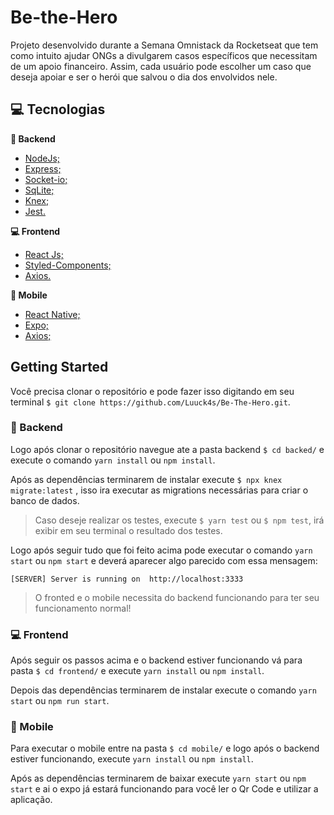 # Be-the-Hero
Projeto desenvolvido durante a Semana Omnistack da Rocketseat que tem como intuito ajudar ONGs a divulgarem casos específicos que necessitam de um apoio financeiro. Assim, cada usuário pode escolher um caso que deseja apoiar e ser o herói que salvou o dia dos envolvidos nele.

## :computer: Tecnologias

**:satellite: Backend**

- [NodeJs;](https://nodejs.org/en/)
- [Express;](https://www.express.com/)
- [Socket-io;](https://socket.io/)
- [SqLite;](https://www.sqlite.org/index.html)
- [Knex;](http://knexjs.org/)
- [Jest.](https://jestjs.io/pt-BR/)

**:computer: Frontend**

- [React Js;](https://pt-br.reactjs.org/)
- [Styled-Components;](https://styled-components.com/)
- [Axios.](https://github.com/axios/axios)

**:iphone: Mobile**

- [React Native;](https://facebook.github.io/react-native/)
- [Expo;](https://expo.io/)
- [Axios;](https://github.com/axios/axios)

##  Getting Started

Você precisa clonar o repositório e pode fazer isso digitando em seu terminal `$ git clone https://github.com/Luuck4s/Be-The-Hero.git`.

### :satellite: Backend

Logo após clonar o repositório navegue ate a pasta backend `$ cd backed/` e execute o comando `yarn install` ou `npm install`.

Após as dependências terminarem de instalar execute `$ npx knex migrate:latest` , isso ira executar as migrations necessárias para criar o banco de dados.

> Caso deseje realizar os testes, execute `$ yarn test` ou `$ npm test`, irá exibir em seu terminal o resultado dos testes.

Logo após seguir tudo que foi feito acima pode executar o comando `yarn start` ou `npm start` e deverá aparecer algo parecido com essa mensagem:

```
[SERVER] Server is running on  http://localhost:3333
```

> O fronted e o mobile necessita do backend funcionando para ter seu funcionamento normal!

### :computer: Frontend

Após seguir os passos acima e o backend estiver funcionando vá para pasta `$ cd frontend/` e execute `yarn install` ou `npm install`.

Depois das dependências terminarem de instalar execute o comando `yarn start` ou `npm run start`.

### :iphone: Mobile

Para executar o mobile entre na pasta `$ cd mobile/` e logo após o backend estiver funcionando, execute `yarn install` ou `npm install`.

Após as dependências terminarem de baixar execute `yarn start` ou `npm start` e ai o expo já estará funcionando para você ler o Qr Code e utilizar a aplicação.
